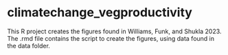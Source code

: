# climatechange_vegproductivity

This R project creates the figures found in Williams, Funk, and Shukla 2023. The .rmd file contains the script to create the figures, using data found in the data folder. 
